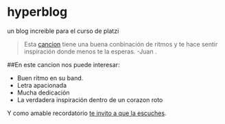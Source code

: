 # hyperblog 
un blog increible para el curso de platzi
>Esta [cancion](https://www.youtube.com/watch?v=ZlFri4ez_lE&list=RDZlFri4ez_lE&index=1 "cancion") tiene una buena conbinación de ritmos  y te hace sentir inspiración donde menos te la esperas.
> -Juan .

##En este cancion nos puede interesar:
* Buen ritmo en su band.
* Letra apacionada
* Mucha dedicación
* La verdadera inspiración dentro de un corazon roto

Y como amable recordatorio [te invito a que la escuches](http://www.youtube.com/watch?v=ZlFri4ez_lE&list=RDZlFri4ez_lE&index=1 "te invito a que la escuches"). 
